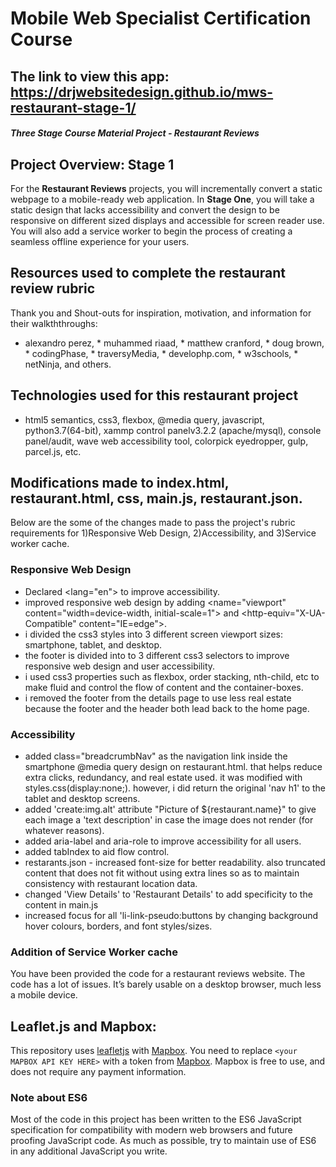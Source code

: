 # Mobile Web Specialist Certification Course
The link to view this app: https://drjwebsitedesign.github.io/mws-restaurant-stage-1/
---
#### _Three Stage Course Material Project - Restaurant Reviews_

## Project Overview: Stage 1

For the **Restaurant Reviews** projects, you will incrementally convert a static webpage to a mobile-ready web application. In **Stage One**, you will take a static design that lacks accessibility and convert the design to be responsive on different sized displays and accessible for screen reader use. You will also add a service worker to begin the process of creating a seamless offline experience for your users.

## Resources used to complete the restaurant review rubric
Thank you and Shout-outs for inspiration, motivation, and information for their walkththroughs:
* alexandro perez, * muhammed riaad, * matthew cranford, * doug brown, * codingPhase, * traversyMedia, * develophp.com, * w3schools, * netNinja, and others.

## Technologies used for this restaurant project
* html5 semantics, css3, flexbox, @media query, javascript, python3.7(64-bit), xammp control panelv3.2.2 (apache/mysql), console panel/audit, wave web accessibility tool, colorpick eyedropper, gulp, parcel.js, etc.

## Modifications made to index.html, restaurant.html, css, main.js, restaurant.json.
Below are the some of the changes made to pass the project's rubric requirements for 1)Responsive Web Design, 2)Accessibility, and 3)Service worker cache.

### Responsive Web Design
* Declared <lang="en"> to improve accessibility.
* improved responsive web design by adding <name="viewport" content="width=device-width, initial-scale=1"> and <http-equiv="X-UA-Compatible" content="IE=edge">.
* i divided the css3 styles into 3 different screen viewport sizes: smartphone, tablet, and desktop.
* the footer is divided into to 3 different css3 selectors to improve responsive web design and user accessibility.
* i used css3 properties such as flexbox, order stacking, nth-child, etc to make fluid and control the flow of content and the container-boxes.
* i removed the footer from the details page to use less real estate because the footer and the header both lead back to the home page.

### Accessibility
* added class="breadcrumbNav" as the navigation link inside the smartphone @media query design on restaurant.html. that helps reduce extra clicks, redundancy, and real estate used. it was modified with styles.css(display:none;). however, i did return the original 'nav h1' to the tablet and desktop screens.
* added 'create:img.alt' attribute "Picture of ${restaurant.name}" to give each image a 'text description' in case the image does not render (for whatever reasons).
* added aria-label and aria-role to improve accessibility for all users.
* added tabIndex to aid flow control.
* restarants.json - increased font-size for better readability. also truncated content that does not fit without using extra lines so as to maintain consistency with restaurant location data.
* changed 'View Details' to 'Restaurant Details' to add specificity to the content in main.js
* increased focus for all 'li-link-pseudo:buttons by changing background hover colours, borders, and font styles/sizes. 

### Addition of Service Worker cache
You have been provided the code for a restaurant reviews website. The code has a lot of issues. It’s barely usable on a desktop browser, much less a mobile device. 


## Leaflet.js and Mapbox:

This repository uses [leafletjs](https://leafletjs.com/) with [Mapbox](https://www.mapbox.com/). You need to replace `<your MAPBOX API KEY HERE>` with a token from [Mapbox](https://www.mapbox.com/). Mapbox is free to use, and does not require any payment information. 

### Note about ES6

Most of the code in this project has been written to the ES6 JavaScript specification for compatibility with modern web browsers and future proofing JavaScript code. As much as possible, try to maintain use of ES6 in any additional JavaScript you write. 

